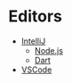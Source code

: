 # Editors

- [IntelliJ](intellij.md)
  - [Node.js](nodejs.md)
  - [Dart](dart.md)
- [VSCode](vscode.md)
